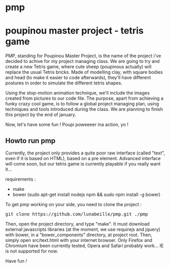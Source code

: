 # pmp
poupinou master project - tetris game
================

PMP, standing for Poupinou Master Project, is the name of the project i've decided to achive for my project managing class.
We are going to try and create a new Tetris game, where cute sheep (poupinous actually) will replace the usual Tetris bricks. Made of modelling clay, with square bodies and head (to make it easier to code afterwards), they'll have different postures in order to simulate the different tetris shapes.

Using the stop-motion animation technique, we'll include the images created from pictures to our code file.
The purpose, apart from achieving a funky crazy cool game, is to follow a global project managing plan, using techniques and tools introduced during the class.
We are planning to finish this project by the end of january.

Now, let's have some fun !
Poupi poweeeer ina action, yo !


Howto run pmp
--------------

Currently, the project only provides a quite poor raw interface (called "text", even if it is based on HTML), based on a pre element. Advanced interface will come soon, but our tetris game is currently playable if you really want it...

requirements :
  * make
  * bower (sudo apt-get install nodejs npm && sudo npm install -g bower)

To get pmp working on your side, you need to clone the project :
<pre>
git clone https://github.com/lunabeille/pmp.git ./pmp
</pre>

Then, open the project directory, and type "make". It must download external javascripts libraries (at the moment, we use requirejs and jquery) with bower, in a "bower_components" directory, at project root. Then, simply open src/text.html with your internet browser. Only Firefox and Chromium have been currently tested, Opera and Safari probably work... IE is not supported for now.

Have fun !
